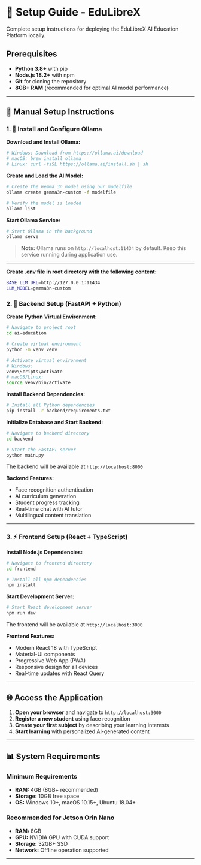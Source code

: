 # 🚀 Setup Guide - EduLibreX

Complete setup instructions for deploying the EduLibreX AI Education Platform locally.

## Prerequisites

- **Python 3.8+** with pip
- **Node.js 18.2+** with npm
- **Git** for cloning the repository
- **8GB+ RAM** (recommended for optimal AI model performance)

---

## 🔧 Manual Setup Instructions

### 1. 🦙 Install and Configure Ollama

**Download and Install Ollama:**

```bash
# Windows: Download from https://ollama.ai/download
# macOS: brew install ollama
# Linux: curl -fsSL https://ollama.ai/install.sh | sh
```

**Create and Load the AI Model:**

```bash
# Create the Gemma 3n model using our modelfile
ollama create gemma3n-custom -f modelfile

# Verify the model is loaded
ollama list
```

**Start Ollama Service:**

```bash
# Start Ollama in the background
ollama serve
```

> **Note:** Ollama runs on `http://localhost:11434` by default. Keep this service running during application use.

---

**Create .env file in root directory with the following content:**

```bash
BASE_LLM_URL=http://127.0.0.1:11434
LLM_MODEL=gemma3n-custom
```

### 2. 🐍 Backend Setup (FastAPI + Python)

**Create Python Virtual Environment:**

```bash
# Navigate to project root
cd ai-education

# Create virtual environment
python -m venv venv

# Activate virtual environment
# Windows:
venv\Scripts\activate
# macOS/Linux:
source venv/bin/activate
```

**Install Backend Dependencies:**

```bash
# Install all Python dependencies
pip install -r backend/requirements.txt
```

**Initialize Database and Start Backend:**

```bash
# Navigate to backend directory
cd backend

# Start the FastAPI server
python main.py
```

The backend will be available at `http://localhost:8000`

**Backend Features:**
- Face recognition authentication
- AI curriculum generation
- Student progress tracking
- Real-time chat with AI tutor
- Multilingual content translation

---

### 3. ⚡ Frontend Setup (React + TypeScript)

**Install Node.js Dependencies:**

```bash
# Navigate to frontend directory
cd frontend

# Install all npm dependencies
npm install
```

**Start Development Server:**

```bash
# Start React development server
npm run dev
```

The frontend will be available at `http://localhost:3000`

**Frontend Features:**
- Modern React 18 with TypeScript
- Material-UI components
- Progressive Web App (PWA)
- Responsive design for all devices
- Real-time updates with React Query

---

## 🌐 Access the Application

1. **Open your browser** and navigate to `http://localhost:3000`
2. **Register a new student** using face recognition
3. **Create your first subject** by describing your learning interests
4. **Start learning** with personalized AI-generated content

---

## 📊 System Requirements

### Minimum Requirements
- **RAM:** 4GB (8GB+ recommended)
- **Storage:** 10GB free space
- **OS:** Windows 10+, macOS 10.15+, Ubuntu 18.04+

### Recommended for Jetson Orin Nano
- **RAM:** 8GB
- **GPU:** NVIDIA GPU with CUDA support
- **Storage:** 32GB+ SSD
- **Network:** Offline operation supported

---
